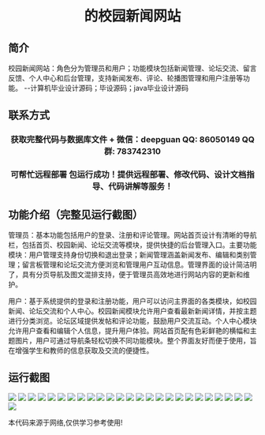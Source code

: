 <p><h1 align="center">的校园新闻网站</h1></p>

## 简介
校园新闻网站：角色分为管理员和用户；功能模块包括新闻管理、论坛交流、留言反馈、个人中心和后台管理，支持新闻发布、评论、轮播图管理和用户注册等功能。    --计算机毕业设计源码；毕设源码；java毕业设计源码


## 联系方式
<p><h3 align="center">获取完整代码与数据库文件 + 微信：deepguan QQ: 86050149 QQ群: 783742310</h3></p>
<p><h3 align="center">可帮忙远程部署 包运行成功！提供远程部署、修改代码、设计文档指导、代码讲解等服务！</h3></p>

## 功能介绍（完整见运行截图）
管理员：基本功能包括用户的登录、注册和评论管理。网站首页设计有清晰的导航栏，包括首页、校园新闻、论坛交流等模块，提供快捷的后台管理入口。主要功能模块：用户管理支持身份切换和退出登录；新闻管理涵盖新闻发布、编辑和类别管理；留言板管理和论坛交流方便浏览和管理用户互动信息。管理界面的设计简洁明了，具有分页导航及图文混排支持，便于管理员高效地进行网站内容的更新和维护。

用户：基于系统提供的登录和注册功能，用户可以访问主界面的各类模块，如校园新闻、论坛交流和个人中心。校园新闻模块允许用户查看最新新闻详情，并按主题进行分类浏览。论坛区域提供发帖和评论功能，鼓励用户交流互动。个人中心模块允许用户查看和编辑个人信息，提升用户体验。网站首页配有色彩鲜艳的横幅和主题图片，用户可通过导航条轻松切换不同功能模块。整个界面友好而便于使用，旨在增强学生和教师的信息获取及交流的便捷性。


## 运行截图
![](https://bs-1329754181.cos.ap-shanghai.myqcloud.com/spring/CampusNewsWebsite/img/001.jpg)
![](https://bs-1329754181.cos.ap-shanghai.myqcloud.com/spring/CampusNewsWebsite/img/002.jpg)
![](https://bs-1329754181.cos.ap-shanghai.myqcloud.com/spring/CampusNewsWebsite/img/003.jpg)
![](https://bs-1329754181.cos.ap-shanghai.myqcloud.com/spring/CampusNewsWebsite/img/004.jpg)
![](https://bs-1329754181.cos.ap-shanghai.myqcloud.com/spring/CampusNewsWebsite/img/005.jpg)
![](https://bs-1329754181.cos.ap-shanghai.myqcloud.com/spring/CampusNewsWebsite/img/006.jpg)
![](https://bs-1329754181.cos.ap-shanghai.myqcloud.com/spring/CampusNewsWebsite/img/007.jpg)
![](https://bs-1329754181.cos.ap-shanghai.myqcloud.com/spring/CampusNewsWebsite/img/008.jpg)
![](https://bs-1329754181.cos.ap-shanghai.myqcloud.com/spring/CampusNewsWebsite/img/009.jpg)
![](https://bs-1329754181.cos.ap-shanghai.myqcloud.com/spring/CampusNewsWebsite/img/010.jpg)
![](https://bs-1329754181.cos.ap-shanghai.myqcloud.com/spring/CampusNewsWebsite/img/011.jpg)
![](https://bs-1329754181.cos.ap-shanghai.myqcloud.com/spring/CampusNewsWebsite/img/012.jpg)
![](https://bs-1329754181.cos.ap-shanghai.myqcloud.com/spring/CampusNewsWebsite/img/013.jpg)
![](https://bs-1329754181.cos.ap-shanghai.myqcloud.com/spring/CampusNewsWebsite/img/014.jpg)
![](https://bs-1329754181.cos.ap-shanghai.myqcloud.com/spring/CampusNewsWebsite/img/015.jpg)
![](https://bs-1329754181.cos.ap-shanghai.myqcloud.com/spring/CampusNewsWebsite/img/016.jpg)
![](https://bs-1329754181.cos.ap-shanghai.myqcloud.com/spring/CampusNewsWebsite/img/017.jpg)
![](https://bs-1329754181.cos.ap-shanghai.myqcloud.com/spring/CampusNewsWebsite/img/018.jpg)
![](https://bs-1329754181.cos.ap-shanghai.myqcloud.com/spring/CampusNewsWebsite/img/019.jpg)
![](https://bs-1329754181.cos.ap-shanghai.myqcloud.com/spring/CampusNewsWebsite/img/020.jpg)
![](https://bs-1329754181.cos.ap-shanghai.myqcloud.com/spring/CampusNewsWebsite/img/021.jpg)
![](https://bs-1329754181.cos.ap-shanghai.myqcloud.com/spring/CampusNewsWebsite/img/022.jpg)
![](https://bs-1329754181.cos.ap-shanghai.myqcloud.com/spring/CampusNewsWebsite/img/023.jpg)
![](https://bs-1329754181.cos.ap-shanghai.myqcloud.com/spring/CampusNewsWebsite/img/024.jpg)
![](https://bs-1329754181.cos.ap-shanghai.myqcloud.com/spring/CampusNewsWebsite/img/025.jpg)
![](https://bs-1329754181.cos.ap-shanghai.myqcloud.com/spring/CampusNewsWebsite/img/026.jpg)

<p>本代码来源于网络,仅供学习参考使用!</p>
